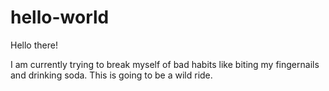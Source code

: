 # hello-world

Hello there!

I am currently trying to break myself of bad habits like biting my fingernails and drinking soda.
This is going to be a wild ride.
